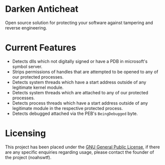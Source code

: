 # Darken Anticheat
Open source solution for protecting your software against tampering and reverse engineering.

# Current Features
- Detects dlls which not digitally signed or have a PDB in microsoft's symbol server.
- Strips permissions of handles that are attempted to be opened to any of our protected processes.
- Detects system threads which have a start address outside of any legitimate kernel module.
- Detects system threads which are attached to any of our protected processes.
- Detects process threads which have a start address outside of any legitimate module in the respective protected process.
- Detects debugged attached via the PEB's `BeingDebugged` byte.

# Licensing
This project has been placed under the [GNU General Public License](LICENSE), if there are any specific enquiries regarding usage, please contact the founder of the project (noahswtf).